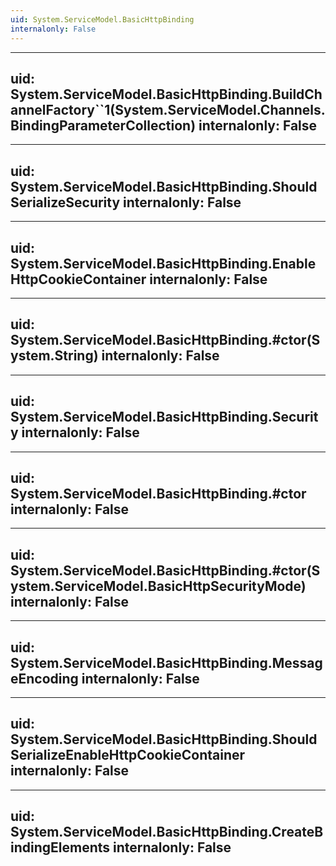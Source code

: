 ```yaml
---
uid: System.ServiceModel.BasicHttpBinding
internalonly: False
---
```


---
uid: System.ServiceModel.BasicHttpBinding.BuildChannelFactory``1(System.ServiceModel.Channels.BindingParameterCollection)
internalonly: False
---

---
uid: System.ServiceModel.BasicHttpBinding.ShouldSerializeSecurity
internalonly: False
---

---
uid: System.ServiceModel.BasicHttpBinding.EnableHttpCookieContainer
internalonly: False
---

---
uid: System.ServiceModel.BasicHttpBinding.#ctor(System.String)
internalonly: False
---

---
uid: System.ServiceModel.BasicHttpBinding.Security
internalonly: False
---

---
uid: System.ServiceModel.BasicHttpBinding.#ctor
internalonly: False
---

---
uid: System.ServiceModel.BasicHttpBinding.#ctor(System.ServiceModel.BasicHttpSecurityMode)
internalonly: False
---

---
uid: System.ServiceModel.BasicHttpBinding.MessageEncoding
internalonly: False
---

---
uid: System.ServiceModel.BasicHttpBinding.ShouldSerializeEnableHttpCookieContainer
internalonly: False
---

---
uid: System.ServiceModel.BasicHttpBinding.CreateBindingElements
internalonly: False
---
